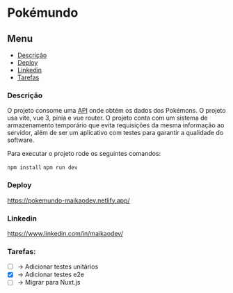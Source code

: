 # Pokémundo

## Menu

- [Descrição](#Descrição)
- [Deploy](#Deploy)
- [Linkedin](#Linkedin)
- [Tarefas](#Tarefas)

### Descrição

O projeto consome uma [API](https://pokeapi.co/) onde obtém os dados dos Pokémons.
O projeto usa vite, vue 3, pinia e vue router. O projeto conta com um sistema de armazenamento temporário que evita requisições da mesma informação ao servidor, além de ser um aplicativo com testes para garantir a qualidade do software.

Para executar o projeto rode os seguintes comandos:

`npm install`
`npm run dev`

### Deploy

https://pokemundo-maikaodev.netlify.app/

### Linkedin

https://www.linkedin.com/in/maikaodev/

### Tarefas:

- [ ] -> Adicionar testes unitários
- [x] -> Adicionar testes e2e
- [ ] -> Migrar para Nuxt.js

